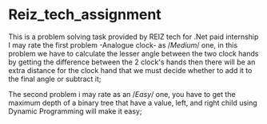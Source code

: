 # Reiz_tech_assignment
This is a problem solving task provided by REIZ tech for .Net paid internship
I may rate the first problem -Analogue clock- as /*Medium*/ one, in this problem we have to calculate the lesser angle between the two clock hands
by getting the difference between the 2 clock's hands then there will be an extra distance for the clock hand that we must decide whether to add it to
the final angle or subtract it;



The second problem i may rate as an /*Easy*/ one, you have to get the maximum depth of a binary tree that have a value, left, and right child
using Dynamic Programming will make it easy;
